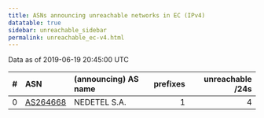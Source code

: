 ```yaml
---
title: ASNs announcing unreachable networks in EC (IPv4)
datatable: true
sidebar: unreachable_sidebar
permalink: unreachable_ec-v4.html
---
```


Data as of 2019-06-19 20:45:00 UTC


<div class="datatable-begin"></div>

|   # | ASN                                      | (announcing) AS name   |   prefixes |   unreachable /24s |
|----:|:-----------------------------------------|:-----------------------|-----------:|-------------------:|
|   0 | [AS264668](unreachable_AS264668-v4.html) | NEDETEL S.A.           |          1 |                  4 |

<div class="datatable-end"></div>